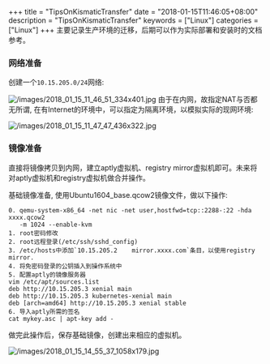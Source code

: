 +++
title = "TipsOnKismaticTransfer"
date = "2018-01-15T11:46:05+08:00"
description = "TipsOnKismaticTransfer"
keywords = ["Linux"]
categories = ["Linux"]
+++
主要记录生产环境的迁移，后期可以作为实际部署和安装时的文档参考。     

### 网络准备
创建一个`10.15.205.0/24`网络:    

![/images/2018_01_15_11_46_51_334x401.jpg](/images/2018_01_15_11_46_51_334x401.jpg)
由于在内网，故指定NAT与否都无所谓,
在有Internet的环境中，可以指定为隔离环境，以模拟实际的现网环境:    

![/images/2018_01_15_11_47_47_436x322.jpg](/images/2018_01_15_11_47_47_436x322.jpg)
### 镜像准备
直接将镜像拷贝到内网，建立aptly虚拟机、registry
mirror虚拟机即可。未来将对aptly虚拟机和registry虚拟机做合并操作。    

基础镜像准备, 使用Ubuntu1604_base.qcow2镜像文件，做以下操作:    

```
0. qemu-system-x86_64 -net nic -net user,hostfwd=tcp::2288-:22 -hda xxxx.qcow2
   -m 1024 --enable-kvm
1. root密码修改
2. root远程登录(/etc/ssh/sshd_config)
3. /etc/hosts中添加`10.15.205.2	mirror.xxxx.com`条目，以使用registry mirror.
4. 将免密码登录的公钥插入到操作系统中 
5. 配置aptly的镜像服务器
vim /etc/apt/sources.list
deb http://10.15.205.3 xenial main
deb http://10.15.205.3 kubernetes-xenial main
deb [arch=amd64] http://10.15.205.3 xenial stable
6. 导入aptly所需的签名
cat mykey.asc | apt-key add -
```
做完此操作后，保存基础镜像，创建出来相应的虚拟机。   

![/images/2018_01_15_14_55_37_1058x179.jpg](/images/2018_01_15_14_55_37_1058x179.jpg)



